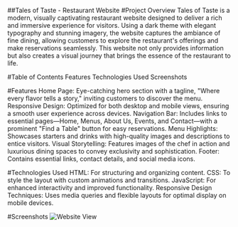 ##Tales of Taste - Restaurant Website
#Project Overview
Tales of Taste is a modern, visually captivating restaurant website designed to deliver a rich and immersive experience for visitors. Using a dark theme with elegant typography and stunning imagery, the website captures the ambiance of fine dining, allowing customers to explore the restaurant's offerings and make reservations seamlessly. This website not only provides information but also creates a visual journey that brings the essence of the restaurant to life.

#Table of Contents
Features
Technologies Used
Screenshots

#Features
Home Page: Eye-catching hero section with a tagline, "Where every flavor tells a story," inviting customers to discover the menu.
Responsive Design: Optimized for both desktop and mobile views, ensuring a smooth user experience across devices.
Navigation Bar: Includes links to essential pages—Home, Menus, About Us, Events, and Contact—with a prominent "Find a Table" button for easy reservations.
Menu Highlights: Showcases starters and drinks with high-quality images and descriptions to entice visitors.
Visual Storytelling: Features images of the chef in action and luxurious dining spaces to convey exclusivity and sophistication.
Footer: Contains essential links, contact details, and social media icons.

#Technologies Used
HTML: For structuring and organizing content.
CSS: To style the layout with custom animations and transitions.
JavaScript: For enhanced interactivity and improved functionality.
Responsive Design Techniques: Uses media queries and flexible layouts for optimal display on mobile devices.

#Screenshots
![Website View](./screenshots/web.jpg)

